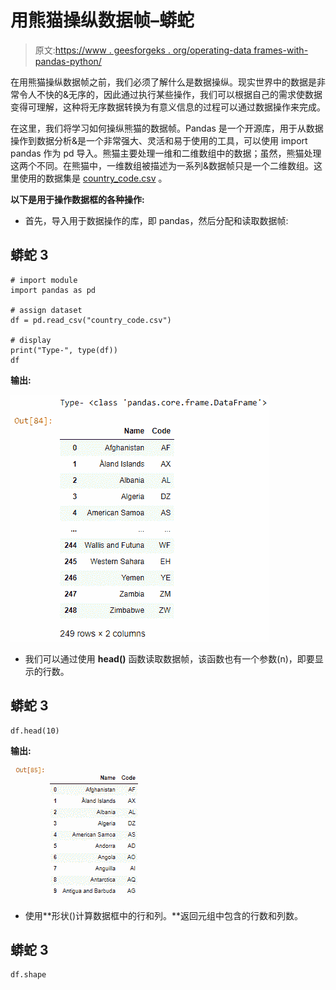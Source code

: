 # 用熊猫操纵数据帧–蟒蛇

> 原文:[https://www . geesforgeks . org/operating-data frames-with-pandas-python/](https://www.geeksforgeeks.org/manipulating-dataframes-with-pandas-python/)

在用熊猫操纵数据帧之前，我们必须了解什么是数据操纵。现实世界中的数据是非常令人不快的&无序的，因此通过执行某些操作，我们可以根据自己的需求使数据变得可理解，这种将无序数据转换为有意义信息的过程可以通过数据操作来完成。

在这里，我们将学习如何操纵熊猫的数据帧。Pandas 是一个开源库，用于从数据操作到数据分析&是一个非常强大、灵活和易于使用的工具，可以使用 import pandas 作为 pd 导入。熊猫主要处理一维和二维数组中的数据；虽然，熊猫处理这两个不同。在熊猫中，一维数组被描述为一系列&数据帧只是一个二维数组。这里使用的数据集是 [country_code.csv](https://media.geeksforgeeks.org/wp-content/cdn-uploads/20210331113624/country_code.csv) 。

**以下是用于操作数据框的各种操作:**

*   首先，导入用于数据操作的库，即 pandas，然后分配和读取数据帧:

## 蟒蛇 3

```
# import module
import pandas as pd

# assign dataset
df = pd.read_csv("country_code.csv")

# display
print("Type-", type(df))
df
```

**输出:**

![](img/9d9ce1460fcda72e984af3d3334a33fa.png)

*   我们可以通过使用 **head()** 函数读取数据帧，该函数也有一个参数(n)，即要显示的行数。

## 蟒蛇 3

```
df.head(10)
```

**输出:**

![](img/660c135511792f2b5827a248961fe2f2.png)

*   使用**形状()计算数据框中的行和列。**返回元组中包含的行数和列数。

## 蟒蛇 3

```
df.shape
```